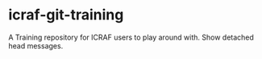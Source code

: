 icraf-git-training
==================

A Training repository for ICRAF users to play around with. Show detached head messages.
